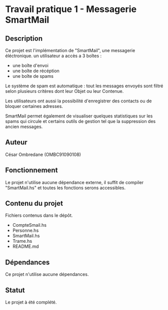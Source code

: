 # Travail pratique 1 - Messagerie SmartMail

## Description

Ce projet est l'implémentation de "SmartMail", une messagerie éléctronique.
un utilisateur a accès a 3 boîtes : 
<ul>
	<li>une boîte d'envoi</li>
	<li>une boîte de récéption</li>
	<li>une boîte de spams</li>
</ul>

Le système de spam est automatique : tout les messages envoyés sont filtré selon plusieurs critères
dont leur Objet ou leur Contenue.

Les utilisateurs ont aussi la possibilité d'enregistrer des contacts ou de bloquer certaines adresses.

SmartMail permet également de visualiser quelques statistiques sur les spams qui circule et certains 
outils de gestion tel que la suppression des ancien messages.


## Auteur

César Ombredane (OMBC91090108)

## Fonctionnement

Le projet n'utilise aucune dépendance externe, il suffit de compiler "SmartMail.hs"
et toutes les fonctions serons accessibles.


## Contenu du projet

Fichiers contenus dans le dépôt.

<ul>
	<li>CompteSmail.hs</li>
	<li>Personne.hs</li>
	<li>SmartMail.hs</li>
	<li>Trame.hs</li>
	<li>README.md</li>
</ul>


## Dépendances

Ce projet n'utilise aucune dépendances.

## Statut

Le projet à été complété.
